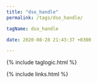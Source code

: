 ```yaml
---
title: "dso_handle"
permalink: /tags/dso_handle/

tagName: dso_handle

date: 2020-08-28 21:43:37 +0300

---
```


{% include taglogic.html %}

{% include links.html %}
